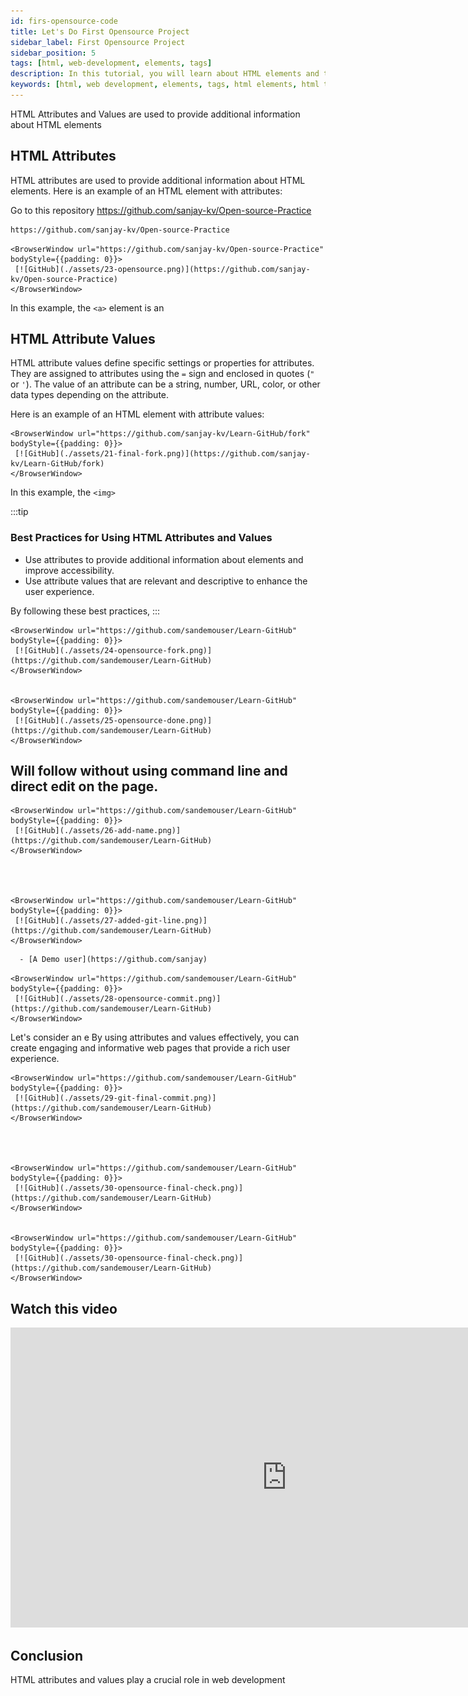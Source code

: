 ```yaml
---
id: firs-opensource-code
title: Let's Do First Opensource Project
sidebar_label: First Opensource Project
sidebar_position: 5
tags: [html, web-development, elements, tags]
description: In this tutorial, you will learn about HTML elements and tags. HTML elements are the building blocks of HTML pages, and tags are used to define the structure of the content.
keywords: [html, web development, elements, tags, html elements, html tags, html tutorial, html basics, web design, web pages, websites, html structure, html elements tutorial, html tags tutorial, html in 2024]
---
```


HTML Attributes and Values are used to provide additional information about HTML elements


## HTML Attributes

HTML attributes are used to provide additional information about HTML elements. 
Here is an example of an HTML element with attributes:

Go to this repository https://github.com/sanjay-kv/Open-source-Practice
```html title="fork the repository"
https://github.com/sanjay-kv/Open-source-Practice
```

    <BrowserWindow url="https://github.com/sanjay-kv/Open-source-Practice" bodyStyle={{padding: 0}}>    
     [![GitHub](./assets/23-opensource.png)](https://github.com/sanjay-kv/Open-source-Practice)
    </BrowserWindow>


In this example, the `<a>` element is an 

## HTML Attribute Values

HTML attribute values define specific settings or properties for attributes. They are assigned to attributes using the `=` sign and enclosed in quotes (`"` or `'`). The value of an attribute can be a string, number, URL, color, or other data types depending on the attribute.

Here is an example of an HTML element with attribute values:


    <BrowserWindow url="https://github.com/sanjay-kv/Learn-GitHub/fork" bodyStyle={{padding: 0}}>    
     [![GitHub](./assets/21-final-fork.png)](https://github.com/sanjay-kv/Learn-GitHub/fork)
    </BrowserWindow>


In this example, the `<img>`

:::tip
### Best Practices for Using HTML Attributes and Values

- Use attributes to provide additional information about elements and improve accessibility.
- Use attribute values that are relevant and descriptive to enhance the user experience.


By following these best practices, 
:::



    <BrowserWindow url="https://github.com/sandemouser/Learn-GitHub" bodyStyle={{padding: 0}}>    
     [![GitHub](./assets/24-opensource-fork.png)](https://github.com/sandemouser/Learn-GitHub)
    </BrowserWindow>


    <BrowserWindow url="https://github.com/sandemouser/Learn-GitHub" bodyStyle={{padding: 0}}>    
     [![GitHub](./assets/25-opensource-done.png)](https://github.com/sandemouser/Learn-GitHub)
    </BrowserWindow>


## Will follow without using command line and direct edit on the page. 




    <BrowserWindow url="https://github.com/sandemouser/Learn-GitHub" bodyStyle={{padding: 0}}>    
     [![GitHub](./assets/26-add-name.png)](https://github.com/sandemouser/Learn-GitHub)
    </BrowserWindow>




    <BrowserWindow url="https://github.com/sandemouser/Learn-GitHub" bodyStyle={{padding: 0}}>    
     [![GitHub](./assets/27-added-git-line.png)](https://github.com/sandemouser/Learn-GitHub)
    </BrowserWindow>

```html title="fork the repository"
  - [A Demo user](https://github.com/sanjay)
```

    <BrowserWindow url="https://github.com/sandemouser/Learn-GitHub" bodyStyle={{padding: 0}}>    
     [![GitHub](./assets/28-opensource-commit.png)](https://github.com/sandemouser/Learn-GitHub)
    </BrowserWindow>

Let's consider an e
By using attributes and values effectively, you can create engaging and informative web pages that provide a rich user experience.


    <BrowserWindow url="https://github.com/sandemouser/Learn-GitHub" bodyStyle={{padding: 0}}>    
     [![GitHub](./assets/29-git-final-commit.png)](https://github.com/sandemouser/Learn-GitHub)
    </BrowserWindow>




    <BrowserWindow url="https://github.com/sandemouser/Learn-GitHub" bodyStyle={{padding: 0}}>    
     [![GitHub](./assets/30-opensource-final-check.png)](https://github.com/sandemouser/Learn-GitHub)
    </BrowserWindow>


    <BrowserWindow url="https://github.com/sandemouser/Learn-GitHub" bodyStyle={{padding: 0}}>    
     [![GitHub](./assets/30-opensource-final-check.png)](https://github.com/sandemouser/Learn-GitHub)
    </BrowserWindow>

## Watch this video
<iframe width="883" height="480" src="https://www.youtube.com/embed/R7NReLBCT_8?list=PLrLTYhoDFx-kiuFiGQqVpYYZ56pIhUW63" title="How to do your first opensource on  GitHub" frameborder="0" allow="accelerometer; autoplay; clipboard-write; encrypted-media; gyroscope; picture-in-picture; web-share" referrerpolicy="strict-origin-when-cross-origin" allowfullscreen></iframe>


## Conclusion

HTML attributes and values play a crucial role in web development 